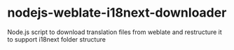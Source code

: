 # nodejs-weblate-i18next-downloader
Node.js script to download translation files from weblate and restructure it to support i18next folder structure
